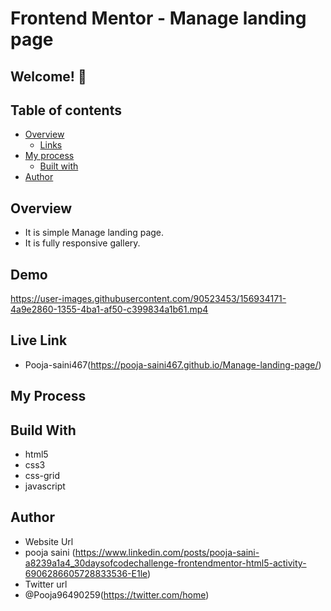 # Frontend Mentor - Manage landing page

## Welcome! 👋

## Table of contents

- [Overview](#overview)
  - [Links](#links)
- [My process](#my-process)
  - [Built with](#built-with)
- [Author](#author)

## Overview 
- It is simple Manage landing page.
- It is fully responsive gallery.

## Demo

https://user-images.githubusercontent.com/90523453/156934171-4a9e2860-1355-4ba1-af50-c399834a1b61.mp4

## Live Link
- Pooja-saini467(https://pooja-saini467.github.io/Manage-landing-page/)
## My Process
## Build With
- html5
- css3
- css-grid
- javascript

## Author
- Website Url
- pooja saini (https://www.linkedin.com/posts/pooja-saini-a8239a1a4_30daysofcodechallenge-frontendmentor-html5-activity-6906286605728833536-E1le)
- Twitter url
- @Pooja96490259(https://twitter.com/home)

